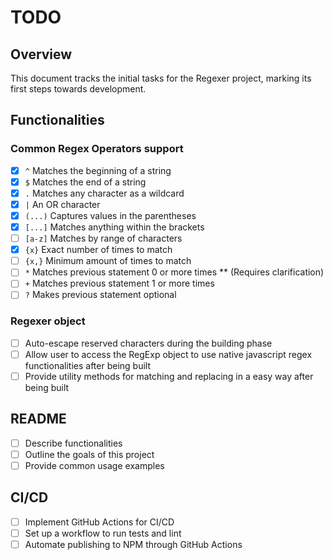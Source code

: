 # TODO

## Overview

This document tracks the initial tasks for the Regexer project, marking its first steps towards development.

## Functionalities

### Common Regex Operators support

- [x] `^` Matches the beginning of a string
- [x] `$` Matches the end of a string
- [x] `.` Matches any character as a wildcard
- [x] `|` An OR character
- [x] `(...)` Captures values in the parentheses
- [x] `[...]` Matches anything within the brackets
- [ ] `[a-z]` Matches by range of characters
- [x] `{x}` Exact number of times to match
- [ ] `{x,}` Minimum amount of times to match
- [ ] `*` Matches previous statement 0 or more times \*\* (Requires clarification)
- [ ] `+` Matches previous statement 1 or more times
- [ ] `?` Makes previous statement optional

### Regexer object

- [ ] Auto-escape reserved characters during the building phase
- [ ] Allow user to access the RegExp object to use native javascript regex functionalities after being built
- [ ] Provide utility methods for matching and replacing in a easy way after being built

## README

- [ ] Describe functionalities
- [ ] Outline the goals of this project
- [ ] Provide common usage examples

## CI/CD

- [ ] Implement GitHub Actions for CI/CD
- [ ] Set up a workflow to run tests and lint
- [ ] Automate publishing to NPM through GitHub Actions
